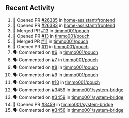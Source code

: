 ## Recent Activity

<!--START_SECTION:activity-->
1. 💪 Opened PR [#26385](https://github.com/home-assistant/frontend/pull/26385) in [home-assistant/frontend](https://github.com/home-assistant/frontend)
2. 💪 Opened PR [#26383](https://github.com/home-assistant/frontend/pull/26383) in [home-assistant/frontend](https://github.com/home-assistant/frontend)
3. 🎉 Merged PR [#13](https://github.com/timmo001/pouch/pull/13) in [timmo001/pouch](https://github.com/timmo001/pouch)
4. 💪 Opened PR [#13](https://github.com/timmo001/pouch/pull/13) in [timmo001/pouch](https://github.com/timmo001/pouch)
5. 🎉 Merged PR [#11](https://github.com/timmo001/pouch/pull/11) in [timmo001/pouch](https://github.com/timmo001/pouch)
6. 💪 Opened PR [#11](https://github.com/timmo001/pouch/pull/11) in [timmo001/pouch](https://github.com/timmo001/pouch)
7. 🗣 Commented on [#6](https://github.com/timmo001/pouch/issues/6) in [timmo001/pouch](https://github.com/timmo001/pouch)
8. 🗣 Commented on [#7](https://github.com/timmo001/pouch/issues/7) in [timmo001/pouch](https://github.com/timmo001/pouch)
9. 🗣 Commented on [#8](https://github.com/timmo001/pouch/issues/8) in [timmo001/pouch](https://github.com/timmo001/pouch)
10. 🗣 Commented on [#9](https://github.com/timmo001/pouch/issues/9) in [timmo001/pouch](https://github.com/timmo001/pouch)
11. 🗣 Commented on [#10](https://github.com/timmo001/pouch/issues/10) in [timmo001/pouch](https://github.com/timmo001/pouch)
12. 🗣 Commented on [#3459](https://github.com/timmo001/system-bridge/issues/3459) in [timmo001/system-bridge](https://github.com/timmo001/system-bridge)
13. 🗣 Commented on [#3459](https://github.com/timmo001/system-bridge/issues/3459) in [timmo001/system-bridge](https://github.com/timmo001/system-bridge)
14. 💪 Opened PR [#3459](https://github.com/timmo001/system-bridge/pull/3459) in [timmo001/system-bridge](https://github.com/timmo001/system-bridge)
15. 🗣 Commented on [#3456](https://github.com/timmo001/system-bridge/issues/3456) in [timmo001/system-bridge](https://github.com/timmo001/system-bridge)
<!--END_SECTION:activity-->
